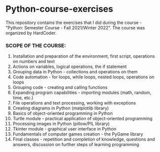 # Python-course-exercises

This repository contains the exercises that I did during the course - "Python: Semester Course - Fall 2021/Winter 2022". The course was organized by HardCoder.

### SCOPE OF THE COURSE:

1. Installation and preparation of the environment, first script, operations on numbers and text
2. Actions on variables, logical operations, the if statement
3. Grouping data in Python - collections and operations on them
4. Code automation - for loops, while loops, nested loops, operations on loops
5. Grouping code - creating and calling functions
6. Expanding program capabilities - importing modules (math, random, time, etc.)
7. File operations and text processing, working with exceptions
8. Creating diagrams in Python (matplotlib library)
9. Basics of object-oriented programming in Python
10. Turtle module - practical application of object-oriented programming
11. Processing images in Python (pillow/PIL library) 
12. Tkinter module - graphical user interface in Python
13. Fundamentals of computer games creation - the PyGame library
14. Final classes - repetition and completion of knowledge, questions and answers, discussion on further steps of learning programming
